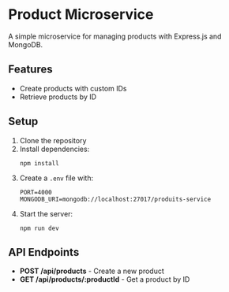 # Product Microservice

A simple microservice for managing products with Express.js and MongoDB.

## Features

- Create products with custom IDs
- Retrieve products by ID

## Setup

1. Clone the repository
2. Install dependencies:
   ```
   npm install
   ```
3. Create a `.env` file with:
   ```
   PORT=4000
   MONGODB_URI=mongodb://localhost:27017/produits-service
   ```
4. Start the server:
   ```
   npm run dev
   ```

## API Endpoints

- **POST /api/products** - Create a new product
- **GET /api/products/:productId** - Get a product by ID 